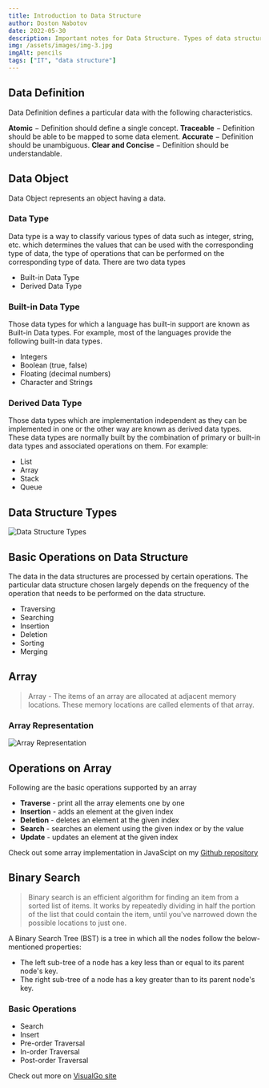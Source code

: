 ```yaml
---
title: Introduction to Data Structure
author: Doston Nabotov
date: 2022-05-30
description: Important notes for Data Structure. Types of data structures as well as what they are used for. Basic Introduction to Data Structure
img: /assets/images/img-3.jpg
imgAlt: pencils
tags: ["IT", "data structure"]
---
```


## Data Definition

Data Definition defines a particular data with the following characteristics.

**Atomic** − Definition should define a single concept.
**Traceable** − Definition should be able to be mapped to some data element.
**Accurate** − Definition should be unambiguous.
**Clear and Concise** − Definition should be understandable.

## Data Object

Data Object represents an object having a data.

### Data Type

Data type is a way to classify various types of data such as integer, string, etc.
which determines the values that can be used with the corresponding type of data, 
the type of operations that can be performed on the corresponding type of data.
There are two data types

  - Built-in Data Type
  - Derived Data Type

### Built-in Data Type

Those data types for which a language has built-in support are known as Built-in Data types. For example,
most of the languages provide the following built-in data types.

  - Integers
  - Boolean (true, false)
  - Floating (decimal numbers)
  - Character and Strings

### Derived Data Type

Those data types which are implementation independent as they can be implemented in one or the other
way are known as derived data types. These data types are normally built by the combination of primary
or built-in data types and associated operations on them. For example: 

  - List
  - Array
  - Stack
  - Queue

## Data Structure Types

![Data Structure Types](https://qph.cf2.quoracdn.net/main-qimg-b39bae5b6be3d7f21738eb7ec04aae13-pjlq)

## Basic Operations on Data Structure

The data in the data structures are processed by certain operations. The particular data structure chosen
largely depends on the frequency of the operation that needs to be performed on the data structure.

 - Traversing
 - Searching
 - Insertion
 - Deletion
 - Sorting
 - Merging


## Array

> Array - The items of an array are allocated at adjacent memory locations. These memory locations are called elements of that array.

### Array Representation

![Array Representation](https://media.geeksforgeeks.org/wp-content/uploads/C-Arrays.jpg)

## Operations on Array

Following are the basic operations supported by an array

  - **Traverse** - print all the array elements one by one
  - **Insertion** - adds an element at the given index
  - **Deletion** - deletes an element at the given index
  - **Search** - searches an element using the given index or by the value
  - **Update** - updates an element at the given index

Check out some array implementation in JavaScipt on my [Github repository](https://github.com/dostonnabotov/Data-Structure/tree/master/2.array)

## Binary Search

> Binary search is an efficient algorithm for finding an item from a sorted list of items. It works by repeatedly dividing in half the portion of the list that could contain the item, until you've narrowed down the possible locations to just one.

A Binary Search Tree (BST) is  a tree in which all the nodes follow the below-mentioned properties:

  - The left sub-tree of a node has a key less than or equal to its parent node's key.
  - The right sub-tree of a node has a key greater than to its parent node's key.

### Basic Operations

  - Search
  - Insert
  - Pre-order Traversal
  - In-order Traversal
  - Post-order Traversal

Check out more on [VisualGo site](https://visualgo.net/en/bst)

